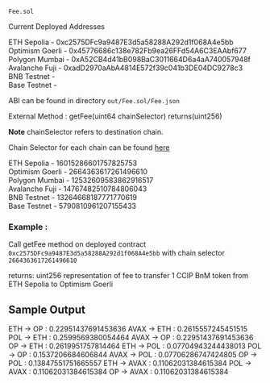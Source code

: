 `Fee.sol`

Current Deployed Addresses 

ETH Sepolia - 0xc2575DFc9a9487E3d5a58288A292d1f068A4e5bb      
Optimism Goerli - 0x45776686c138e782Fb9ea26FFd54A6C3EAAbf677  
Polygon Mumbai - 0xA52CB4d41bB098BaC3011664D6a4aA740057948f  
Avalanche Fuji - 0xadD2970aAbA4814E572f39c041b3DE04DC9278c3     
BNB Testnet -  
Base Testnet -  

ABI can be found in directory `out/Fee.sol/Fee.json`

External Method : getFee(uint64 chainSelector) returns(uint256)

**Note** chainSelector refers to destination chain.

Chain Selector for each chain can be found [here](https://docs.chain.link/ccip/supported-networks/testnet)

ETH Sepolia - 16015286601757825753  
Optimism Goerli - 2664363617261496610  
Polygon Mumbai - 12532609583862916517  
Avalanche Fuji - 14767482510784806043     
BNB Testnet - 13264668187771770619  
Base Testnet - 5790810961207155433  


### Example :
Call getFee method on deployed contract `0xc2575DFc9a9487E3d5a58288A292d1f068A4e5bb`
with chain selector `2664363617261496610`

returns: uint256 representation of fee to transfer 1 CCIP BnM token from ETH Sepolia to Optimism Goerli

## Sample Output 

ETH	    ->	    OP	     :      0.22951437691453636
AVAX	->	    ETH	     :      0.2615557245451515
POL	    ->	    ETH	     :      0.2599569380054464
AVAX	->	    OP	     :      0.22951437691453636
OP	    ->	    ETH	     :      0.2619951757814464
ETH	    ->	    POL	     :      0.07704943244438013
POL	    ->	    OP	     :      0.1537206684606844
AVAX	->	    POL	     :      0.07706286747424805
OP	    ->	    POL	     :      0.13847551751665557
ETH	    ->	    AVAX	 :      0.11062031384615384
POL	    ->	    AVAX	 :      0.11062031384615384
OP	    ->	    AVAX	 :      0.11062031384615384

